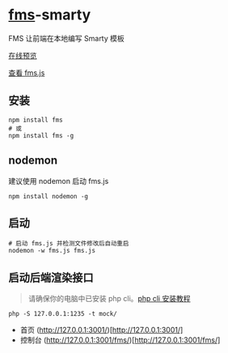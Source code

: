 # [fms](http://fms.help)-smarty

FMS 让前端在本地编写 Smarty 模板

[在线预览](http://smarty.fms.help)

[查看 fms.js](fms.js)

## 安装
```shell
npm install fms
# 或
npm install fms -g
```

## nodemon

建议使用 nodemon 启动 fms.js
```shell
npm install nodemon -g
```

## 启动 

```shell
# 启动 fms.js 并检测文件修改后自动重启
nodemon -w fms.js fms.js
```

## 启动后端渲染接口

> 请确保你的电脑中已安装 php cli。[php cli 安装教程](http://fms.help/install-php-cli.html)

```shell
php -S 127.0.0.1:1235 -t mock/
```

- 首页 (http://127.0.0.1:3001/)[http://127.0.0.1:3001/]
- 控制台 (http://127.0.0.1:3001/fms/)[http://127.0.0.1:3001/fms/]
